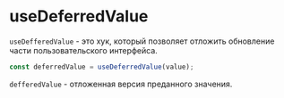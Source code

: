 # useDeferredValue

`useDefferedValue` - это хук, который позволяет отложить обновление части пользовательского интерфейса.

```js
const deferredValue = useDeferredValue(value);
```
`defferedValue` - отложенная версия преданного значения.
```js
```

```js
```

```js
```

```js
```

```js
```